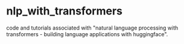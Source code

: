 # nlp_with_transformers
code and tutorials associated with "natural language processing with transformers - building language applications with huggingface".
